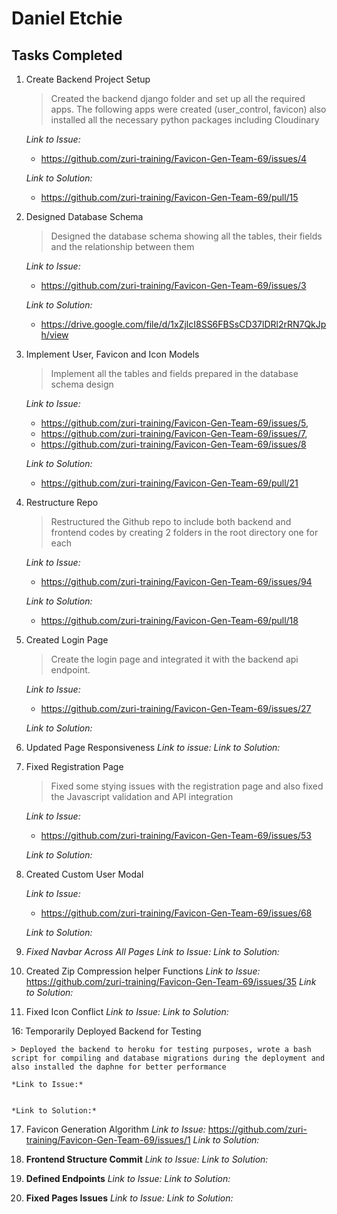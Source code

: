 # Daniel Etchie

## Tasks Completed

1. Create Backend Project Setup

    > Created the backend django folder and set up all the required apps. The following apps were created (user_control, favicon) also installed all the necessary python packages including Cloudinary
      
      *Link to Issue:*
      * https://github.com/zuri-training/Favicon-Gen-Team-69/issues/4

      *Link to Solution:*
      * https://github.com/zuri-training/Favicon-Gen-Team-69/pull/15

2. Designed Database Schema 

    > Designed the database schema showing all the tables, their fields and the relationship between them
      
      *Link to Issue:*
      * https://github.com/zuri-training/Favicon-Gen-Team-69/issues/3

      *Link to Solution:*
      * https://drive.google.com/file/d/1xZjlcI8SS6FBSsCD37lDRl2rRN7QkJph/view
   
   
3. Implement User, Favicon and Icon Models
   
   > Implement all the tables and fields prepared in the database schema design 
    
   *Link to Issue:*
    * https://github.com/zuri-training/Favicon-Gen-Team-69/issues/5, 
    * https://github.com/zuri-training/Favicon-Gen-Team-69/issues/7, 
    * https://github.com/zuri-training/Favicon-Gen-Team-69/issues/8
   
   *Link to Solution:*
   * https://github.com/zuri-training/Favicon-Gen-Team-69/pull/21

  
 4. Restructure Repo
    
    > Restructured the Github repo to include both backend and frontend codes by creating 2 folders in the root directory one for each
   
    *Link to Issue:*
    * https://github.com/zuri-training/Favicon-Gen-Team-69/issues/94
    
    *Link to Solution:*
    * https://github.com/zuri-training/Favicon-Gen-Team-69/pull/18

    
 
 5. Created Login Page
    
    > Create the login page and integrated it with the backend api endpoint.
   
    *Link to Issue:* 
    * https://github.com/zuri-training/Favicon-Gen-Team-69/issues/27
    
    *Link to Solution:*
    
   
6. Updated Page Responsiveness
    *Link to issue:*
   *Link to Solution:*
    
    
7. Fixed Registration Page
    
    > Fixed some stying issues with the registration page and also fixed the Javascript validation and API integration
    
    *Link to Issue:*
    * https://github.com/zuri-training/Favicon-Gen-Team-69/issues/53
    
    *Link to Solution:*
    
    
11. Created Custom User Modal


     *Link to Issue:*
     * https://github.com/zuri-training/Favicon-Gen-Team-69/issues/68
     
     *Link to Solution:*
     
     
12.  *Fixed Navbar Across All Pages*
     *Link to Issue:*
     *Link to Solution:*
     
     
13. Created Zip Compression helper Functions
   *Link to Issue:*
    https://github.com/zuri-training/Favicon-Gen-Team-69/issues/35
    *Link to Solution:*
    
    
14. Fixed Icon Conflict
    *Link to Issue:*
    *Link to Solution:*
  
    
16: Temporarily Deployed Backend for Testing

    > Deployed the backend to heroku for testing purposes, wrote a bash script for compiling and database migrations during the deployment and also installed the daphne for better performance
    
    *Link to Issue:*
    
    
    *Link to Solution:*
    
    
17. Favicon Generation Algorithm
    *Link to Issue:*
    https://github.com/zuri-training/Favicon-Gen-Team-69/issues/1
    *Link to Solution:*
    
    
18. **Frontend Structure Commit**
    *Link to Issue:*
    *Link to Solution:*
    
     
19. **Defined Endpoints** 
    *Link to Issue:*
    *Link to Solution:*
    
    
20. **Fixed Pages Issues** 
    *Link to Issue:*
    *Link to Solution:*
    
    
    
    
    
    
    
    





